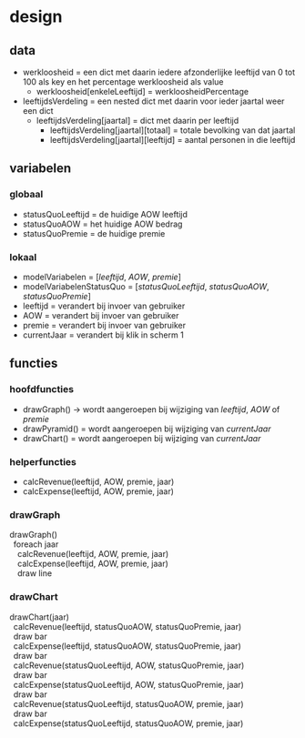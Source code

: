 # design
## data
- werkloosheid = een dict met daarin iedere afzonderlijke leeftijd van 0 tot 100 als key en het percentage werkloosheid als value
  - werkloosheid[enkeleLeeftijd] = werkloosheidPercentage
- leeftijdsVerdeling = een nested dict met daarin voor ieder jaartal weer een dict
  - leeftijdsVerdeling[jaartal] = dict met daarin per leeftijd
    - leeftijdsVerdeling[jaartal][totaal] = totale bevolking van dat jaartal
    - leeftijdsVerdeling[jaartal][leeftijd] = aantal personen in die leeftijd

## variabelen
### globaal
- statusQuoLeeftijd = de huidige AOW leeftijd
- statusQuoAOW = het huidige AOW bedrag
- statusQuoPremie = de huidige premie

### lokaal
- modelVariabelen = [*leeftijd*, *AOW*, *premie*]
- modelVariabelenStatusQuo = [*statusQuoLeeftijd*, *statusQuoAOW*, *statusQuoPremie*]
- leeftijd = verandert bij invoer van gebruiker
- AOW = verandert bij invoer van gebruiker
- premie = verandert bij invoer van gebruiker
- currentJaar = verandert bij klik in scherm 1

## functies
### hoofdfuncties
- drawGraph() -> wordt aangeroepen bij wijziging van *leeftijd*, *AOW* of *premie*
- drawPyramid() = wordt aangeroepen bij wijziging van *currentJaar*
- drawChart() = wordt aangeroepen bij wijziging van *currentJaar*

### helperfuncties
- calcRevenue(leeftijd, AOW, premie, jaar)
- calcExpense(leeftijd, AOW, premie, jaar)

### drawGraph
drawGraph() <br>
&ensp;foreach jaar <br>
&ensp;&ensp;calcRevenue(leeftijd, AOW, premie, jaar) <br>
&ensp;&ensp;calcExpense(leeftijd, AOW, premie, jaar) <br>
&ensp;&ensp;draw line <br>

### drawChart
drawChart(jaar) <br>
&ensp;calcRevenue(leeftijd, statusQuoAOW, statusQuoPremie, jaar) <br>
&ensp;draw bar <br>
&ensp;calcExpense(leeftijd, statusQuoAOW, statusQuoPremie, jaar) <br>
&ensp;draw bar <br>
&ensp;calcRevenue(statusQuoLeeftijd, AOW, statusQuoPremie, jaar) <br>
&ensp;draw bar <br>
&ensp;calcExpense(statusQuoLeeftijd, AOW, statusQuoPremie, jaar) <br>
&ensp;draw bar <br>
&ensp;calcRevenue(statusQuoLeeftijd, statusQuoAOW, premie, jaar) <br>
&ensp;draw bar <br>
&ensp;calcExpense(statusQuoLeeftijd, statusQuoAOW, premie, jaar) <br>
